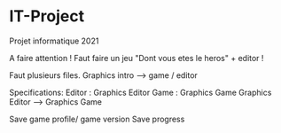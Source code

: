 # IT-Project
Projet informatique 2021

A faire attention ! Faut faire un jeu "Dont vous etes le heros" + editor !

Faut plusieurs files. Graphics intro --> game / editor

Specifications: 
Editor : Graphics Editor
Game : Graphics Game
Graphics Editor --> Graphics Game


Save game profile/ game version
Save progress
